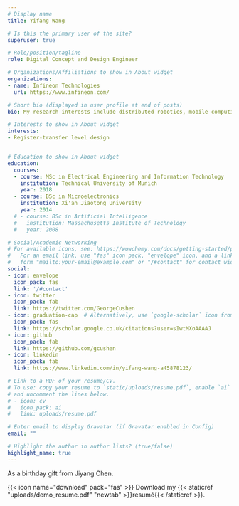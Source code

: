 ```yaml
---
# Display name
title: Yifang Wang

# Is this the primary user of the site?
superuser: true

# Role/position/tagline
role: Digital Concept and Design Engineer

# Organizations/Affiliations to show in About widget
organizations:
- name: Infineon Technologies
  url: https://www.infineon.com/

# Short bio (displayed in user profile at end of posts)
bio: My research interests include distributed robotics, mobile computing and programmable matter.

# Interests to show in About widget
interests:
- Register-transfer level design


# Education to show in About widget
education:
  courses:
  - course: MSc in Electrical Engineering and Information Technology
    institution: Technical University of Munich
    year: 2018
  - course: BSc in Microelectronics
    institution: Xi'an Jiaotong University
    year: 2014
  # - course: BSc in Artificial Intelligence
  #   institution: Massachusetts Institute of Technology
  #   year: 2008

# Social/Academic Networking
# For available icons, see: https://wowchemy.com/docs/getting-started/page-builder/#icons
#   For an email link, use "fas" icon pack, "envelope" icon, and a link in the
#   form "mailto:your-email@example.com" or "/#contact" for contact widget.
social:
- icon: envelope
  icon_pack: fas
  link: '/#contact'
- icon: twitter
  icon_pack: fab
  link: https://twitter.com/GeorgeCushen
- icon: graduation-cap  # Alternatively, use `google-scholar` icon from `ai` icon pack
  icon_pack: fas
  link: https://scholar.google.co.uk/citations?user=sIwtMXoAAAAJ
- icon: github
  icon_pack: fab
  link: https://github.com/gcushen
- icon: linkedin
  icon_pack: fab
  link: https://www.linkedin.com/in/yifang-wang-a45878123/

# Link to a PDF of your resume/CV.
# To use: copy your resume to `static/uploads/resume.pdf`, enable `ai` icons in `params.toml`, 
# and uncomment the lines below.
# - icon: cv
#   icon_pack: ai
#   link: uploads/resume.pdf

# Enter email to display Gravatar (if Gravatar enabled in Config)
email: ""

# Highlight the author in author lists? (true/false)
highlight_name: true
---
```


As a birthday gift from Jiyang Chen. 

{{< icon name="download" pack="fas" >}} Download my {{< staticref "uploads/demo_resume.pdf" "newtab" >}}resumé{{< /staticref >}}.
